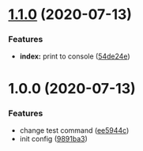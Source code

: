 # [1.1.0](https://github.com/dannyppaz/semantic_release/compare/v1.0.0...v1.1.0) (2020-07-13)


### Features

* **index:** print to console ([54de24e](https://github.com/dannyppaz/semantic_release/commit/54de24eb0487134a45ccd1e3226a1515db87951f))

# 1.0.0 (2020-07-13)


### Features

* change test command ([ee5944c](https://github.com/dannyppaz/semantic_release/commit/ee5944cec36b02e4faf24618e3a2f01c5bfb0a3f))
* init config ([9891ba3](https://github.com/dannyppaz/semantic_release/commit/9891ba36dbade5a95b1415cb45774aed8a4be3e4))
